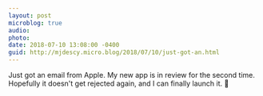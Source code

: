 ```yaml
---
layout: post
microblog: true
audio: 
photo: 
date: 2018-07-10 13:08:00 -0400
guid: http://mjdescy.micro.blog/2018/07/10/just-got-an.html
---
```

Just got an email from Apple. My new app is in review for the second time. Hopefully it doesn't get rejected again, and I can finally launch it.  🤞
